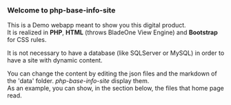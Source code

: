 ### Welcome to **php-base-info-site**  
This is a Demo webapp meant to show you this digital product.  
It is realized in **PHP**, **HTML** (throws BladeOne View Engine) and **Bootstrap** for CSS rules.  
  
It is not necessary to have a database (like SQLServer or MySQL) in order to have a site with dynamic content.  
  
You can change the content by editing the json files and the markdown of the 'data' folder. *php-base-info-site* display them.  
As an example, you can show, in the section below, the files that home page read.
